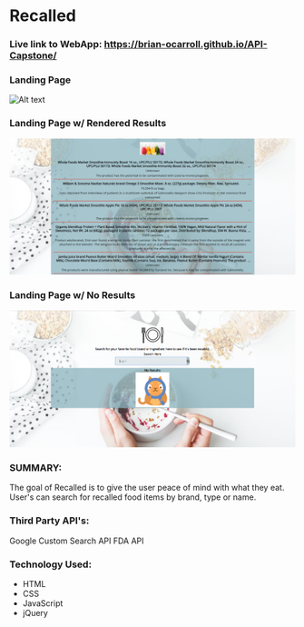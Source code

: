 
# Recalled


### Live link to WebApp: https://brian-ocarroll.github.io/API-Capstone/




### Landing Page
![Alt text](/images/Capture1?raw=true "Title")


### Landing Page w/ Rendered Results
![Screenshot2](/images/Capture2.png)


### Landing Page w/ No Results
![Screenshot3](/images/Capture3.png)


### SUMMARY:
The goal of Recalled is to give the user peace of mind with what they eat. User's can search for recalled food items by brand, type or name.


### Third Party API's:

Google Custom Search API
FDA API

### Technology Used:

* HTML
* CSS
* JavaScript
* jQuery



